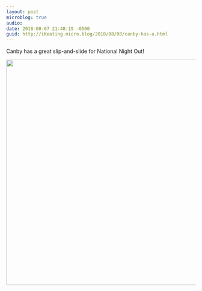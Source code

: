 ```yaml
---
layout: post
microblog: true
audio: 
date: 2018-08-07 21:48:19 -0500
guid: http://iKeating.micro.blog/2018/08/08/canby-has-a.html
---
```

Canby has a great slip-and-slide for National Night Out!  

<img src="http://iKeating.micro.blog/uploads/2018/e2f43442e8.jpg" width="600" height="600" />
